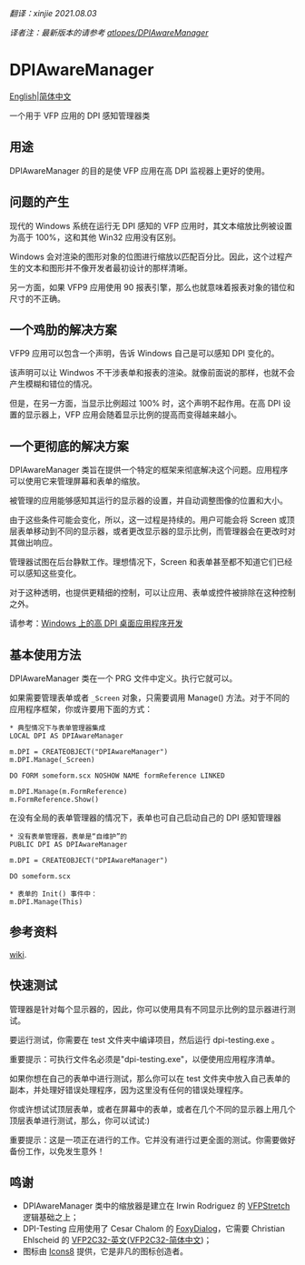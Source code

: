 _翻译：xinjie   2021.08.03_

_译者注：最新版本的请参考 [atlopes/DPIAwareManager](https://github.com/atlopes/DPIAwareManager)_

# DPIAwareManager
[English](README.md)|[简体中文](README_CN.md)

一个用于 VFP 应用的 DPI 感知管理器类

## 用途

DPIAwareManager 的目的是使 VFP 应用在高 DPI 监视器上更好的使用。

## 问题的产生

现代的 Windows 系统在运行无 DPI 感知的 VFP 应用时，其文本缩放比例被设置为高于 100%，这和其他 Win32 应用没有区别。

Windows 会对渲染的图形对象的位图进行缩放以匹配百分比。因此，这个过程产生的文本和图形并不像开发者最初设计的那样清晰。

另一方面，如果 VFP9 应用使用 90 报表引擎，那么也就意味着报表对象的错位和尺寸的不正确。

## 一个鸡肋的解决方案

VFP9 应用可以包含一个声明，告诉 Windows 自己是可以感知 DPI 变化的。

该声明可以让 Windwos 不干涉表单和报表的渲染。就像前面说的那样，也就不会产生模糊和错位的情况。

但是，在另一方面，当显示比例超过 100% 时，这个声明不起作用。在高 DPI 设置的显示器上，VFP 应用会随着显示比例的提高而变得越来越小。

## 一个更彻底的解决方案

DPIAwareManager 类旨在提供一个特定的框架来彻底解决这个问题。应用程序可以使用它来管理屏幕和表单的缩放。

被管理的应用能够感知其运行的显示器的设置，并自动调整图像的位置和大小。

由于这些条件可能会变化，所以，这一过程是持续的。用户可能会将 Screen 或顶层表单移动到不同的显示器，或者更改显示器的显示比例，而管理器会在更改时对其做出响应。

管理器试图在后台静默工作。理想情况下，Screen 和表单甚至都不知道它们已经可以感知这些变化。

对于这种透明，也提供更精细的控制，可以让应用、表单或控件被排除在这种控制之外。

请参考：[Windows 上的高 DPI 桌面应用程序开发](https://docs.microsoft.com/zh-cn/windows/win32/hidpi/high-dpi-desktop-application-development-on-windows)

## 基本使用方法

DPIAwareManager 类在一个 PRG 文件中定义。执行它就可以。

如果需要管理表单或者 `_Screen` 对象，只需要调用 Manage() 方法。对于不同的应用程序框架，你或许要用下面的方式：

```foxpro
* 典型情况下与表单管理器集成
LOCAL DPI AS DPIAwareManager

m.DPI = CREATEOBJECT("DPIAwareManager")
m.DPI.Manage(_Screen)

DO FORM someform.scx NOSHOW NAME formReference LINKED

m.DPI.Manage(m.FormReference)
m.FormReference.Show()
```

在没有全局的表单管理器的情况下，表单也可自己启动自己的 DPI 感知管理器

```foxpro
* 没有表单管理器，表单是“自维护”的
PUBLIC DPI AS DPIAwareManager

m.DPI = CREATEOBJECT("DPIAwareManager")

DO someform.scx

* 表单的 Init() 事件中：
m.DPI.Manage(This)
```

## 参考资料

[wiki](https://github.com/atlopes/DPIAwareManager/wiki).

## 快速测试

管理器是针对每个显示器的，因此，你可以使用具有不同显示比例的显示器进行测试。

要运行测试，你需要在 test 文件夹中编译项目，然后运行 dpi-testing.exe 。

重要提示：可执行文件名必须是"dpi-testing.exe"，以便使用应用程序清单。

如果你想在自己的表单中进行测试，那么你可以在 test 文件夹中放入自己表单的副本，并处理好错误处理程序，因为这里没有任何的错误处理程序。

你或许想试试顶层表单，或者在屏幕中的表单，或者在几个不同的显示器上用几个顶层表单进行测试，那么，你可以试试:)

重要提示：这是一项正在进行的工作。它并没有进行过更全面的测试。你需要做好备份工作，以免发生意外！

## 鸣谢

- DPIAwareManager 类中的缩放器是建立在 Irwin Rodriguez 的 [VFPStretch](https://github.com/Irwin1985/VFPStretch) 逻辑基础之上；
- DPI-Testing 应用使用了 Cesar Chalom 的 [FoxyDialog](http://vfpimaging.blogspot.com/2020/06/foxydialogs-v10-going-much-forward-with.html)，它需要 Christian Ehlscheid 的 [VFP2C32-英文](https://github.com/ChristianEhlscheid/vfp2c32)([VFP2C32-简体中文](https://github.com/vfp9/vfp2c32))；
- 图标由 [Icons8](https://icons8.com/) 提供，它是非凡的图标创造者。
